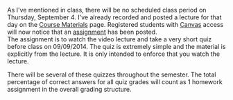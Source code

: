 <!--
.. title: Lecture Quiz assigned
.. slug: lecture-quiz-assigned
.. date: 2014-09-02 08:36:16 UTC-05:00
.. tags: 
.. link: 
.. description: 
.. type: text
-->

As I've mentioned in class, there will be no scheduled class period on Thursday, 
September 4.  I've already recorded and posted a lecture for that day on the [Course Materials](/course-mat/)
page.  Registered students with [Canvas](https://utexas.instructure.com/courses/1119539/) access will now
notice that an [assignment](https://utexas.instructure.com/courses/1119539/quizzes/1038905) has been posted.  
The assignment is to watch the video lecture and take a very short quiz before class on 09/09/2014.  The quiz
is extremely simple and the material is explicitly from the lecture.  It is only intended to enforce that you
watch the lecture.  

There will be several of these quizzes throughout the semester.  The total percentage of correct
answers for all quiz grades will count as 1 homework assignment in the overall grading structure.
